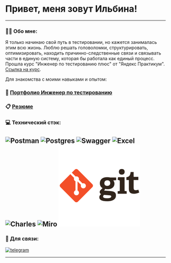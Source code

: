 ﻿# Привет, меня зовут Ильбина!

---

### 👩‍💼 Обо мне:

Я только начинаю свой путь в тестировании, но кажется занималась этим всю жизнь. 
Люблю решать головоломки, структурировать, оптимизировать, находить причинно-следственные связи и связывать части в единую систему, которая бы работала как единый процесс. 
Прошла курс "Инженер по тестированию плюс" от "Яндекс Практикум". [Ссылка на курс](https://practicum.yandex.ru/profile/qa-engineer-plus/).

Для знакомства с моими навыками и опытом:

### :open_file_folder: [Портфолио Инженер по тестированию](https://github.com/Ilbina/Ilbina/tree/main/%D0%9F%D0%BE%D1%80%D1%82%D1%84%D0%BE%D0%BB%D0%B8%D0%BE%20%D0%98%D0%BD%D0%B6%D0%B5%D0%BD%D0%B5%D1%80%20%D0%BF%D0%BE%20%D1%82%D0%B5%D1%81%D1%82%D0%B8%D1%80%D0%BE%D0%B2%D0%B0%D0%BD%D0%B8%D1%8E)

### :clipboard: [Резюме](https://drive.google.com/file/d/1FUtcR1prG_aSCI0260Qw4kQM39Uu-vMU/view?usp=sharing)

### 💻 Технический стэк:

![Postman](https://img.shields.io/badge/Postman-FF6C37?style=plastic&logo=postman&logoColor=white) ![Postgres](https://img.shields.io/badge/postgres-%23316192.svg?style=plastic&logo=postgresql&logoColor=white)  ![Swagger](https://img.shields.io/badge/-Swagger-%23Clojure?style=plastic&logo=swagger&logoColor=white) ![Excel](https://img.shields.io/badge/%20Excel-green%20?style=plastic)  ![Charles](https://img.shields.io/badge/Charles-%20?style=plastic&color=pink) ![Miro](https://logo-base.com/logo/miro_logo.svg) ![Git](https://github.com/devicons/devicon/blob/master/icons/git/git-original-wordmark.svg)
---
### 🤝 Для связи:

  <div id="badges">
      <a href="https://t.me/khusainova_ilbina" target="_blank">
      <img src="https://cdn-icons-png.flaticon.com/512/2111/2111646.png" width="40" height="40" alt="telegram" />
    </a>
  </div>



---

